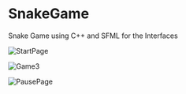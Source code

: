# SnakeGame
Snake Game using C++ and SFML for the Interfaces


![StartPage](https://github.com/abdessamadbakkar/SnakeGame/assets/95962118/2ed488a2-6ecb-4018-9717-a21ef1a8b7c7)

![Game3](https://github.com/abdessamadbakkar/SnakeGame/assets/95962118/f5df9e3d-9d4e-4f14-827c-09183ba1f61a)

![PausePage](https://github.com/abdessamadbakkar/SnakeGame/assets/95962118/284e8cd6-8a50-445a-a9ac-3c094d4cb0ed)

